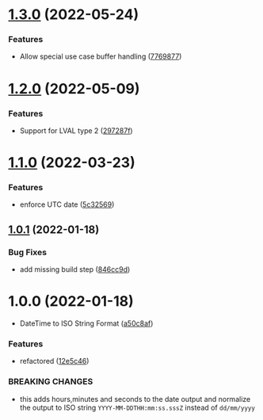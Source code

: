 # [1.3.0](https://github.com/regrapes/access-db-parser/compare/v1.2.0...v1.3.0) (2022-05-24)


### Features

* Allow special use case buffer handling ([7769877](https://github.com/regrapes/access-db-parser/commit/7769877627108e7927960b85374cbddb2abd6121))

# [1.2.0](https://github.com/regrapes/access-db-parser/compare/v1.1.0...v1.2.0) (2022-05-09)


### Features

* Support for LVAL type 2 ([297287f](https://github.com/regrapes/access-db-parser/commit/297287f5d9736824c14bd3307738a562d91c6326))

# [1.1.0](https://github.com/regrapes/access-db-parser/compare/v1.0.1...v1.1.0) (2022-03-23)


### Features

* enforce UTC date ([5c32569](https://github.com/regrapes/access-db-parser/commit/5c32569224c0c0b37abd3a6dfcca91973c78515a))

## [1.0.1](https://github.com/regrapes/access-db-parser/compare/v1.0.0...v1.0.1) (2022-01-18)


### Bug Fixes

* add missing build step ([846cc9d](https://github.com/regrapes/access-db-parser/commit/846cc9d9ccf06eb156d7c785a749fc2df9b905d3))

# 1.0.0 (2022-01-18)


* DateTime to ISO String Format ([a50c8af](https://github.com/regrapes/access-db-parser/commit/a50c8af9b0bc7e10caaecd5878aea144e6cd26ad))


### Features

* refactored ([12e5c46](https://github.com/regrapes/access-db-parser/commit/12e5c46c13dbbbe1a4b79377b1cbcd71fc8109e9))


### BREAKING CHANGES

* this adds hours,minutes and seconds to the date output and normalize the output to ISO string `YYYY-MM-DDTHH:mm:ss.sssZ` instead of `dd/mm/yyyy`
